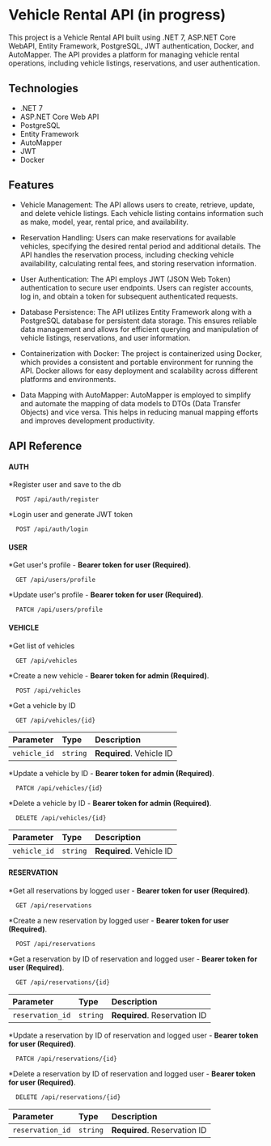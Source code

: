 
# Vehicle Rental API (in progress)

This project is a Vehicle Rental API built using .NET 7, ASP.NET Core WebAPI, Entity Framework, PostgreSQL, JWT authentication, Docker, and AutoMapper. The API provides a platform for managing vehicle rental operations, including vehicle listings, reservations, and user authentication.

## Technologies
- .NET 7
- ASP.NET Core Web API
- PostgreSQL
- Entity Framework
- AutoMapper
- JWT
- Docker

## Features

- Vehicle Management: The API allows users to create, retrieve, update, and delete vehicle listings. Each vehicle listing contains information such as make, model, year, rental price, and availability.

- Reservation Handling: Users can make reservations for available vehicles, specifying the desired rental period and additional details. The API handles the reservation process, including checking vehicle availability, calculating rental fees, and storing reservation information.

- User Authentication: The API employs JWT (JSON Web Token) authentication to secure user endpoints. Users can register accounts, log in, and obtain a token for subsequent authenticated requests.

- Database Persistence: The API utilizes Entity Framework along with a PostgreSQL database for persistent data storage. This ensures reliable data management and allows for efficient querying and manipulation of vehicle listings, reservations, and user information.

- Containerization with Docker: The project is containerized using Docker, which provides a consistent and portable environment for running the API. Docker allows for easy deployment and scalability across different platforms and environments.

- Data Mapping with AutoMapper: AutoMapper is employed to simplify and automate the mapping of data models to DTOs (Data Transfer Objects) and vice versa. This helps in reducing manual mapping efforts and improves development productivity.


## API Reference

#### AUTH
*Register user and save to the db
```http
  POST /api/auth/register
```
*Login user and generate JWT token
```http
  POST /api/auth/login
```

#### USER
*Get user's profile - **Bearer token for user (Required)**.
```http
  GET /api/users/profile
```
*Update user's profile - **Bearer token for user (Required)**.
```http
  PATCH /api/users/profile
```


#### VEHICLE
*Get list of vehicles
```http
  GET /api/vehicles
```
*Create a new vehicle - **Bearer token for admin (Required)**. 
```http
  POST /api/vehicles
```

*Get a vehicle by ID
```http
  GET /api/vehicles/{id}
```
| Parameter | Type     | Description                |
| :-------- | :------- | :------------------------- |
| `vehicle_id` | `string` | **Required**. Vehicle ID |



*Update a vehicle by ID - **Bearer token for admin (Required)**.
```http
  PATCH /api/vehicles/{id}
```
*Delete a vehicle by ID - **Bearer token for admin (Required)**.
```http
  DELETE /api/vehicles/{id}
```

| Parameter | Type     | Description                |
| :-------- | :------- | :------------------------- |
| `vehicle_id` | `string` | **Required**. Vehicle ID |


#### RESERVATION
*Get all reservations by logged user - **Bearer token for user (Required)**.
```http
  GET /api/reservations
```
*Create a new reservation by logged user - **Bearer token for user (Required)**.
```http
  POST /api/reservations
```

*Get a reservation by ID of reservation and logged user - **Bearer token for user (Required)**.
```http
  GET /api/reservations/{id}
```
| Parameter | Type     | Description                |
| :-------- | :------- | :------------------------- |
| `reservation_id` | `string` | **Required**. Reservation ID |

*Update a reservation by ID of reservation and logged user - **Bearer token for user (Required)**.
```http
  PATCH /api/reservations/{id}
```

*Delete a reservation by ID of reservation and logged user - **Bearer token for user (Required)**.
```http
  DELETE /api/reservations/{id}
```

| Parameter | Type     | Description                |
| :-------- | :------- | :------------------------- |
| `reservation_id` | `string` | **Required**. Reservation ID |

